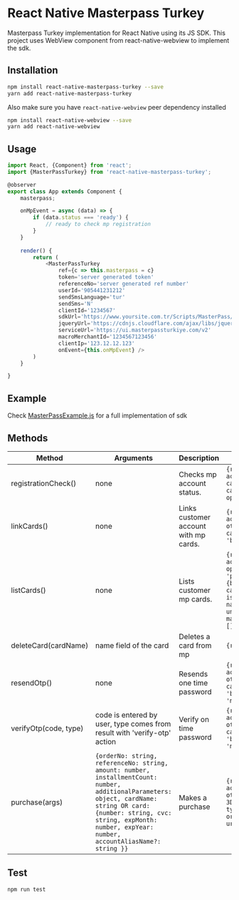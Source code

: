 # React Native Masterpass Turkey

Masterpass Turkey implementation for React Native using its JS SDK. This project uses WebView component from react-native-webview to implement the sdk. 

## Installation 
```sh
npm install react-native-masterpass-turkey --save
yarn add react-native-masterpass-turkey
```

Also make sure you have `react-native-webview` peer dependency installed
```sh
npm install react-native-webview --save
yarn add react-native-webview
```
## Usage
```javascript
import React, {Component} from 'react';
import {MasterPassTurkey} from 'react-native-masterpass-turkey';

@observer
export class App extends Component {
    masterpass;

    onMpEvent = async (data) => {
        if (data.status === 'ready') {
            // ready to check mp registration
        }
    }
    
    render() {
        return (
            <MasterPassTurkey
                ref={c => this.masterpass = c}
                token='server generated token'
                referenceNo='server generated ref number'
                userId='905441231212'
                sendSmsLanguage='tur'
                sendSms='N'
                clientId='1234567'
                sdkUrl='https://www.yoursite.com.tr/Scripts/MasterPass/mfs-client.min.js'
                jqueryUrl='https://cdnjs.cloudflare.com/ajax/libs/jquery/2.1.3/jquery.min.js'
                serviceUrl='https://ui.masterpassturkiye.com/v2'
                macroMerchantId='1234567123456'
                clientIp='123.12.12.123'
                onEvent={this.onMpEvent} />
        )
    }

}
```
## Example

Check [MasterPassExample.js][l] for a full implementation of sdk

## Methods

| Method                  | Arguments                                                                 | Description                                      |    Returns
| ------------            | ---------------                                                           | ------------------                               | ----------------------------------------------------------------------------------------------------------------------------------------- 
| registrationCheck()     | none                                                                      | Checks mp account status.                        | `{result: boolean, action: 'link-cards' or 'list-cards' or 'show-mp-option'}`
| linkCards()             | none                                                                      | Links customer account with mp cards.            | `{result: boolean, action: 'verify-otp' or 'list-cards', type: 'bank' or 'mp'}`                                                                                                                                  
| listCards()             | none                                                                      | Lists customer mp cards.                         | `{result: boolean, action: 'hide-mp-option' or 'purchase', cards: {bankIca, cardStatus, isMasterPassMember, name, productName, uniqueId, maskedCardNumber}[]}`                             
| deleteCard(cardName)    | name field of the card                                                    | Deletes a card from mp                           | `{result: boolean}`                             
| resendOtp()             | none                                                                      | Resends one time password                        | `{result: boolean, action: 'verify-otp' or 'list-cards', type: 'bank' or 'mp' or 'mpin'}`                             
| verifyOtp(code, type)   | code is entered by user, type comes from result with 'verify-otp' action  | Verify on time password                          | `{result: boolean, action: 'verify-otp' or 'list-cards', type: 'bank' or 'mp' or 'mpin'}`                             
| purchase(args)          | `{orderNo: string, referenceNo: string, amount: number, installmentCount: number, additionalParameters: object, cardName: string OR card: {number: string, cvc: string, expMonth: number, expYear: number, accountAliasName?: string }}` | Makes a purchase                | `{result: boolean, action: 'verify-otp' or 'redirect-3D', token: string, type: type: 'bank' or 'mp' or 'mpin', url: string}`


## Test 
```sh
npm run test
```

[l]: https://github.com/murat-mehmet/react-native-masterpass-turkey/blob/HEAD/example/MasterPassExample.js
